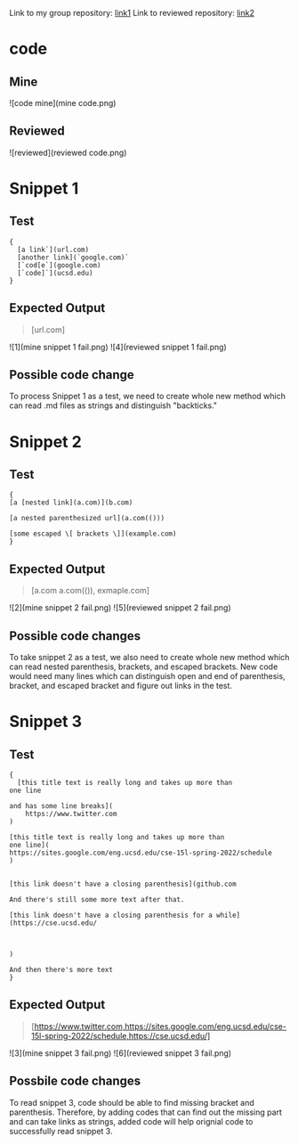 Link to my group repository: [link1](https://github.com/mikayladalton2/markdown-parser)
Link to reviewed repository: [link2](https://github.com/ezh247467/markdown-parser)



# code 
## Mine
![code mine](mine code.png)

## Reviewed
![reviewed](reviewed code.png)
 

# Snippet 1

## Test

```
{
  [a link`](url.com)
  [another link](`google.com)`
  [`cod[e`](google.com)
  [`code]`](ucsd.edu)
}
```


## Expected Output


> [url.com]


![1](mine snippet 1 fail.png)
![4](reviewed snippet 1 fail.png)

## Possible code change

To process Snippet 1 as a test, we need to create whole new method which can read .md files as strings and distinguish "backticks." 

# Snippet 2

## Test
```
{
[a [nested link](a.com)](b.com)

[a nested parenthesized url](a.com(()))

[some escaped \[ brackets \]](example.com)
}
```
## Expected Output


> [a.com a.com(()), exmaple.com]

![2](mine snippet 2 fail.png)
![5](reviewed snippet 2 fail.png)

## Possible code changes

To take snippet 2 as a test, we also need to create whole new method which can read nested parenthesis, brackets, and escaped brackets. New code would need many lines which can distinguish open and end of parenthesis, bracket, and escaped bracket and figure out links in the test. 

# Snippet 3

## Test
```
{
  [this title text is really long and takes up more than 
one line

and has some line breaks](
    https://www.twitter.com
)

[this title text is really long and takes up more than 
one line](
https://sites.google.com/eng.ucsd.edu/cse-15l-spring-2022/schedule
)


[this link doesn't have a closing parenthesis](github.com

And there's still some more text after that.

[this link doesn't have a closing parenthesis for a while](https://cse.ucsd.edu/



)

And then there's more text
}
```

## Expected Output


> [https://www.twitter.com,https://sites.google.com/eng.ucsd.edu/cse-15l-spring-2022/schedule,https://cse.ucsd.edu/]



![3](mine snippet 3 fail.png)
![6](reviewed snippet 3 fail.png)

## Possbile code changes

To read snippet 3, code should be able to find missing bracket and parenthesis. Therefore, by adding codes that can find out the missing part and can take links as strings, added code will help orignial code to successfully read snippet 3. 


